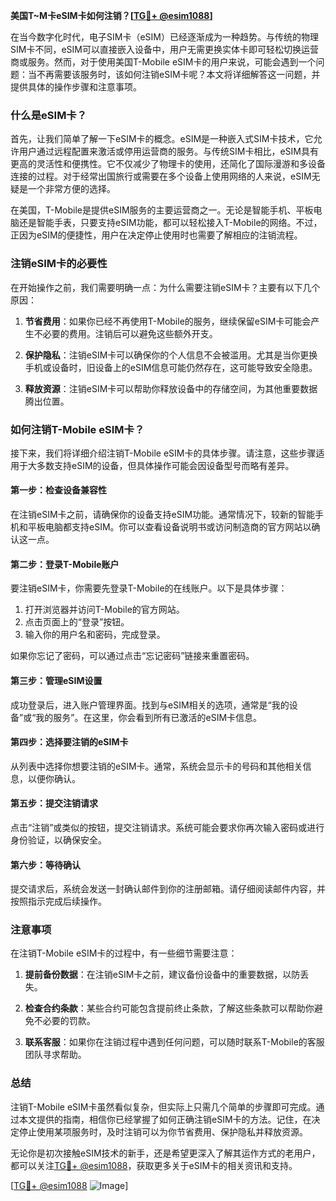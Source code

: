 **美国T~M卡eSIM卡如何注销？[[TG💪+ @esim1088](https://t.me/s/esim1088)]**

在当今数字化时代，电子SIM卡（eSIM）已经逐渐成为一种趋势。与传统的物理SIM卡不同，eSIM可以直接嵌入设备中，用户无需更换实体卡即可轻松切换运营商或服务。然而，对于使用美国T-Mobile eSIM卡的用户来说，可能会遇到一个问题：当不再需要该服务时，该如何注销eSIM卡呢？本文将详细解答这一问题，并提供具体的操作步骤和注意事项。

### 什么是eSIM卡？

首先，让我们简单了解一下eSIM卡的概念。eSIM是一种嵌入式SIM卡技术，它允许用户通过远程配置来激活或停用运营商的服务。与传统SIM卡相比，eSIM具有更高的灵活性和便携性。它不仅减少了物理卡的使用，还简化了国际漫游和多设备连接的过程。对于经常出国旅行或需要在多个设备上使用网络的人来说，eSIM无疑是一个非常方便的选择。

在美国，T-Mobile是提供eSIM服务的主要运营商之一。无论是智能手机、平板电脑还是智能手表，只要支持eSIM功能，都可以轻松接入T-Mobile的网络。不过，正因为eSIM的便捷性，用户在决定停止使用时也需要了解相应的注销流程。

### 注销eSIM卡的必要性

在开始操作之前，我们需要明确一点：为什么需要注销eSIM卡？主要有以下几个原因：

1. **节省费用**：如果你已经不再使用T-Mobile的服务，继续保留eSIM卡可能会产生不必要的费用。注销后可以避免这些额外开支。
   
2. **保护隐私**：注销eSIM卡可以确保你的个人信息不会被滥用。尤其是当你更换手机或设备时，旧设备上的eSIM信息可能仍然存在，这可能导致安全隐患。

3. **释放资源**：注销eSIM卡可以帮助你释放设备中的存储空间，为其他重要数据腾出位置。

### 如何注销T-Mobile eSIM卡？

接下来，我们将详细介绍注销T-Mobile eSIM卡的具体步骤。请注意，这些步骤适用于大多数支持eSIM的设备，但具体操作可能会因设备型号而略有差异。

#### 第一步：检查设备兼容性

在注销eSIM卡之前，请确保你的设备支持eSIM功能。通常情况下，较新的智能手机和平板电脑都支持eSIM。你可以查看设备说明书或访问制造商的官方网站以确认这一点。

#### 第二步：登录T-Mobile账户

要注销eSIM卡，你需要先登录T-Mobile的在线账户。以下是具体步骤：

1. 打开浏览器并访问T-Mobile的官方网站。
2. 点击页面上的“登录”按钮。
3. 输入你的用户名和密码，完成登录。

如果你忘记了密码，可以通过点击“忘记密码”链接来重置密码。

#### 第三步：管理eSIM设置

成功登录后，进入账户管理界面。找到与eSIM相关的选项，通常是“我的设备”或“我的服务”。在这里，你会看到所有已激活的eSIM卡信息。

#### 第四步：选择要注销的eSIM卡

从列表中选择你想要注销的eSIM卡。通常，系统会显示卡的号码和其他相关信息，以便你确认。

#### 第五步：提交注销请求

点击“注销”或类似的按钮，提交注销请求。系统可能会要求你再次输入密码或进行身份验证，以确保安全。

#### 第六步：等待确认

提交请求后，系统会发送一封确认邮件到你的注册邮箱。请仔细阅读邮件内容，并按照指示完成后续操作。

### 注意事项

在注销T-Mobile eSIM卡的过程中，有一些细节需要注意：

1. **提前备份数据**：在注销eSIM卡之前，建议备份设备中的重要数据，以防丢失。
   
2. **检查合约条款**：某些合约可能包含提前终止条款，了解这些条款可以帮助你避免不必要的罚款。

3. **联系客服**：如果你在注销过程中遇到任何问题，可以随时联系T-Mobile的客服团队寻求帮助。

### 总结

注销T-Mobile eSIM卡虽然看似复杂，但实际上只需几个简单的步骤即可完成。通过本文提供的指南，相信你已经掌握了如何正确注销eSIM卡的方法。记住，在决定停止使用某项服务时，及时注销可以为你节省费用、保护隐私并释放资源。

无论你是初次接触eSIM技术的新手，还是希望更深入了解其运作方式的老用户，都可以关注[TG💪+ @esim1088](https://t.me/s/esim1088)，获取更多关于eSIM卡的相关资讯和支持。

[[TG💪+ @esim1088](https://t.me/s/esim1088) ![Image](https://i.postimg.cc/4NQfJmqS/Snipaste-2025-05-13-00-14-12.png)]